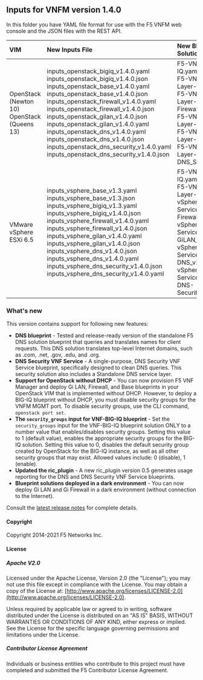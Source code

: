 ## Inputs for VNFM version 1.4.0

In this folder you have YAML file format for use with the F5 VNFM web console and the JSON files with the REST API.  

| VIM                       | New Inputs File                              | New Blueprint Solution         |
| :-------------------------| :--------------------------------------------| :------------------------------| 
| OpenStack (Newton 10) <br>  OpenStack (Queens 13)   | inputs_openstack_bigiq_v1.4.0.yaml<br>inputs_openstack_bigiq_v1.4.0.json<br>inputs_openstack_base_v1.4.0.yaml<br>inputs_openstack_base_v1.4.0.json <br> inputs_openstack_firewall_v1.4.0.yaml <br>  inputs_openstack_firewall_v1.4.0.json <br> inputs_openstack_gilan_v1.4.0.json <br> inputs_openstack_gilan_v1.4.0.yaml <br> inputs_openstack_dns_v1.4.0.yaml<br> inputs_openstack_dns_v1.4.0.json<br> inputs_openstack_dns_security_v1.4.0.yaml<br>inputs_openstack_dns_security_v1.4.0.json<br>| F5-VNF-BIG-IQ.yaml <br> F5-VNF-Service-Layer-Base_v1.4.0  <br> F5-VNF-Service-Layer-Firewall_v1.4.0<br> F5-VNF-Service-Layer-GiLAN_v1.4.0<br> F5-VNF-Service-Layer-DNS_v1.4.0<br> F5-VNF-Service-Layer-DNS_Security_v1.4.0|
| VMware vSphere ESXi 6.5   | inputs_vsphere_base_v1.3.yaml<br>inputs_vsphere_base_v1.3.json<br>inputs_vsphere_bigiq_v1.3.yaml<br>inputs_vsphere_bigiq_v1.4.0.json<br>inputs_vsphere_firewall_v1.4.0.yaml<br>inputs_vsphere_firewall_v1.4.0.json<br>inputs_vsphere_gilan_v1.4.0.yaml<br>inputs_vsphere_gilan_v1.4.0.json<br>inputs_vsphere_dns_v1.4.0.json<br>inputs_vsphere_dns_v1.4.0.yaml<br>inputs_vsphere_dns_security_v1.4.0.json<br>inputs_vsphere_dns_security_v1.4.0.yaml  | F5-VNF-BIG-IQ.yaml <br> F5-VNF-Service-Layer-Base_v1.4.0  <br> vSphere-F5-VNF-Service-Layer-Firewall_v1.4.0<br> vSphere-F5-VNF-Service-Layer-GiLAN_v1.4.0<br> vSphere-F5-VNF-Service-Layer-DNS_v1.4.0<br> vSphere-F5-VNF-Service-Layer-DNS-Security_v1.4.0 |
 

### What's new

This version contains support for following new features:

* **DNS blueprint** - Tested and release-ready version of the standalone F5 DNS solution blueprint that queries and translates names for client requests. This DNS solution translates top-level Internet domains, such as .com, .net, .gov, .edu, and .org.
* **DNS Security VNF Service** - A single-purpose, DNS Security VNF Service blueprint, specifically designed to clean DNS queries. This security solution also includes a Standalone DNS service layer.
* **Support for OpenStack without DHCP** - You can now provision F5 VNF Manager and deploy Gi LAN, Firewall, and Base blueprints in your OpenStack VIM that is implemented without DHCP. However, to deploy a BIG-IQ blueprint without DHCP, you must disable security groups for the VNFM MGMT port. To disable security groups, use the CLI command, ``openstack port set``.
* **The ``security_groups`` input for VNF-BIG-IQ blueprint** - Set the ``security_groups`` input for the VNF-BIG-IQ blueprint solution ONLY to a number value that enables/disables security groups. Setting this value to 1 (default value), enables the appropriate security groups for the BIG-IQ solution. Setting this value to 0, disables the default security group created by OpenStack for the BIG-IQ instance, as well as all other security groups that may exist. Allowed values include: 0 (disable), 1 (enable).
* **Updated the ric_plugin** - A new ric_plugin version 0.5 generates usage reporting for the DNS and DNS Security VNF Service blueprints.
* **Blueprint solutions deployed in a dark environment** - You can now deploy Gi LAN and Gi Firewall in a dark environment (without connection to the Internet).


Consult the [latest release notes](https://clouddocs.f5.com/cloud/nfv/latest/release-notes-1.html) for complete details.



#### Copyright
Copyright 2014-2021 F5 Networks Inc.

#### License

##### Apache V2.0 
Licensed under the Apache License, Version 2.0 (the "License"); you may not use this file except in compliance with the License. You may obtain a copy of the License at: [http://www.apache.org/licenses/LICENSE-2.0](http://www.apache.org/licenses/LICENSE-2.0).

Unless required by applicable law or agreed to in writing, software distributed under the License is distributed on an "AS IS" BASIS, WITHOUT WARRANTIES OR CONDITIONS OF ANY KIND, either express or implied. See the License for the specific language governing permissions and limitations under the License.

##### Contributor License Agreement
Individuals or business entities who contribute to this project must have completed and submitted the F5 Contributor License Agreement.



[1]: https://github.com/F5Networks/f5-nfv-solutions/tree/master/supported/inputs/v1.2.1/VMware
[2]: https://github.com/F5Networks/f5-nfv-solutions/blob/master/supported/inputs/v1.2.1/OpenStack/inputs_openstack_base_v1.2.1.yaml
[3]: https://github.com/F5Networks/f5-nfv-solutions/blob/master/supported/inputs/v1.2.1/OpenStack/inputs_openstack_bigiq_v1.2.1.yaml
[4]: https://github.com/F5Networks/f5-nfv-solutions/tree/master/supported/inputs/v1.2.1/OpenStack
[5]: https://github.com/F5Networks/f5-nfv-solutions/tree/master/supported/blueprints/base/v1.2.1
[6]: https://github.com/F5Networks/f5-nfv-solutions/tree/master/supported/blueprints/big-iq/v1.2.1
[7]: https://github.com/F5Networks/f5-nfv-solutions/tree/master/supported/inputs/v1.2.1/OpenStack
